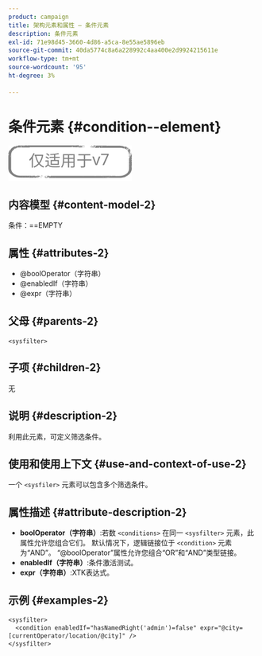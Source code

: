 ```yaml
---
product: campaign
title: 架构元素和属性 — 条件元素
description: 条件元素
exl-id: 71e98d45-3660-4d86-a5ca-8e55ae5896eb
source-git-commit: 40da5774c8a6a228992c4aa400e2d9924215611e
workflow-type: tm+mt
source-wordcount: '95'
ht-degree: 3%

---
```


# 条件元素 {#condition--element}

![](../../../assets/v7-only.svg)

## 内容模型 {#content-model-2}

条件：==EMPTY

## 属性 {#attributes-2}

* @boolOperator（字符串）
* @enabledIf（字符串）
* @expr（字符串）

## 父母 {#parents-2}

`<sysfilter>`

## 子项 {#children-2}

无

## 说明 {#description-2}

利用此元素，可定义筛选条件。

## 使用和使用上下文 {#use-and-context-of-use-2}

一个 `<sysfiler>`  元素可以包含多个筛选条件。

## 属性描述 {#attribute-description-2}

* **boolOperator（字符串）**:若数 `<conditions>` 在同一  `<sysfilter>` 元素，此属性允许您组合它们。 默认情况下，逻辑链接位于 `<condition>` 元素为“AND”。 “@boolOperator”属性允许您组合“OR”和“AND”类型链接。
* **enabledIf（字符串）**:条件激活测试。
* **expr（字符串）**:XTK表达式。

## 示例 {#examples-2}

```
<sysfilter>
  <condition enabledIf="hasNamedRight('admin')=false" expr="@city=[currentOperator/location/@city]" />
</sysfilter>
```
